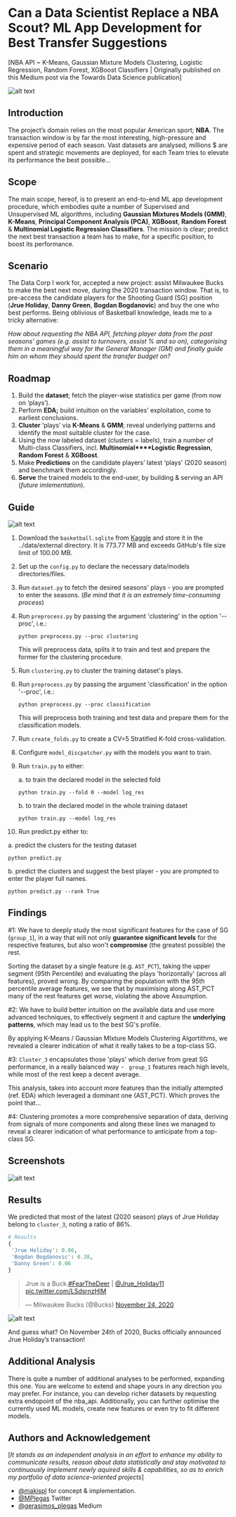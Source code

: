 
# Can a Data Scientist Replace a NBA Scout? ML App Development for Best Transfer Suggestions

[NBA API ~ K-Means, Gaussian Mixture Models Clustering, Logistic Regression, Random Forest, XGBoost Classifiers | Originally published on this Medium post via the Towards Data Science publication]

![alt text](https://github.com/makispl/ml-nba-transfer-suggestion-app/blob/main/reports/figures/jc-gellidon-XmYSlYrupL8-unsplash.jpg?raw=true)

## Introduction

The project’s domain relies on the most popular American sport; **NBA**. The transaction window is by far the most interesting, high-pressure and expensive period of each season. Vast datasets are analysed, millions $ are spent and strategic movements are deployed, for each Team tries to elevate its performance the best possible...

## Scope

The main scope, hereof, is to present an end-to-end ML app development procedure, which embodies quite a number of Supervised and Unsupervised ML algorithms, including **Gaussian Mixtures Models (GMM)**, **K-Means**, **Principal Component Analysis (PCA)**, **XGBoost**, **Random Forest** & **Multinomial Logistic Regression Classifiers**. The mission is clear; predict the next best transaction a team has to make, for a specific position, to boost its performance.

## Scenario

The Data Corp I work for, accepted a new project: assist Milwaukee Bucks to make the best next move, during the 2020 transaction window. That is, to pre-access the candidate players for the Shooting Guard (SG) position (**Jrue Holiday**, **Danny Green**, **Bogdan Bogdanovic**) and buy the one who best performs. Being oblivious of Basketball knowledge, leads me to a tricky alternative:

*How about requesting the NBA API, fetching player data from the past seasons’ games (e.g. assist to turnovers, assist % and so on), categorising them in a meaningful way for the General Manager (GM) and finally guide him on whom they should spent the transfer budget on?*

## Roadmap

1. Build the **dataset**; fetch the player-wise statistics per game (from now on ‘plays’).
2. Perform **EDA;** build intuition on the variables’ exploitation, come to earliest conclusions.
3. **Cluster** ‘plays’ via **K-Means** & **GMM**; reveal underlying patterns and identify the most suitable cluster for the case.
4. Using the now labeled dataset (clusters = labels), train a number of Multi-class Classifiers, incl. **Multinomial****Logistic Regression**, **Random Forest** & **XGBoost**.
5. Make **Predictions** on the candidate players’ latest ‘plays’ (2020 season) and benchmark them accordingly.
6. **Serve** the trained models to the end-user, by building & serving an API (*future imlementation*).

## Guide

![alt text](https://github.com/makispl/ml-nba-transfer-suggestion-app/blob/main/reports/figures/workflow@2x.png?raw=true)

1. Download the `basketball.sqlite` from [Kaggle](https://www.kaggle.com/wyattowalsh/basketball) and store it in the ../data/external directory. It is 773.77 MB and exceeds GitHub's file size limit of 100.00 MB.

2. Set up the `config.py` to declare the necessary data/models directories/files.

3. Run `dataset.py` to fetch the desired seasons' plays - you are prompted to enter the seasons. (*Be mind that it is an extremely time-consuming process*)

4. Run `preprocess.py` by passing the argument 'clustering' in the option '--proc', i.e.:

   `python preprocess.py --proc clustering`

   This will preprocess data, splits it to train and test and prepare the former for the clustering procedure.

5. Run `clustering.py` to cluster the training dataset's plays.

6. Run `preprocess.py` by passing the argument 'classification' in the option '--proc', i.e.:

   `python preprocess.py --proc classification`

   This will preprocess both training and test data and prepare them for the classification models.

7. Run `create_folds.py` to create a CV=5 Stratified K-fold cross-validation.

8. Configure `model_discpatcher.py` with the models you want to train.

9. Run `train.py` to either:

   a. to train the declared model in the selected fold

   `python train.py --fold 0 --model log_res`

   b. to train the declared model in the whole training dataset

   `python train.py --model log_res`

10. Run predict.py either to:

   a. predict the clusters for the testing dataset

   `python predict.py`

   b. predict the clusters and suggest the best player - you are prompted to enter the player full names.

   `python predict.py --rank True`

## Findings

#1: We have to deeply study the most significant features for the case of SG (`group_1`), in a way that will not only **guarantee significant levels** for the respective features, but also won't **compromise** (the greatest possible) the rest.

Sorting the dataset by a single feature (e.g. `AST_PCT`), taking the upper segment (95th Percentile) and evaluating the plays 'horizontally' (across all features), proved wrong. By comparing the population with the 95th percentile average features, we see that by maximising along AST_PCT many of the rest features get worse, violating the above Assumption.

#2: We have to build better intuition on the available data and use more advanced techniques, to effectively segment it and capture the **underlying patterns**, which may lead us to the best SG's profile.

By applying K-Means / Gaussian MIxture Models Clustering Algortithms, we revealed a clearer indication of what it really takes to be a top-class SG.

#3: `Cluster_3` encapsulates those 'plays' which derive from great SG performance, in a really balanced way  - ` group_1` features reach high levels, while most of the rest keep a decent average.

This analysis, takes into account more features than the initially attempted (ref. EDA) which leveraged a dominant one (AST_PCT). Which proves the point that…

#4: Clustering promotes a more comprehensive separation of data, deriving from signals of more components and along these lines we managed to reveal a clearer indication of what performance to anticipate from a top-class SG.

## Screenshots

![alt text](https://github.com/makispl/ml-nba-transfer-suggestion-app/blob/main/reports/figures/gm_cluster@2x.png?raw=true)


## Results

We predicted that most of the latest (2020 season) plays of Jrue Holiday belong to `cluster_3`, noting a ratio of 86%.

```python
# Results
{
 'Jrue Holiday': 0.86,
 'Bogdan Bogdanovic': 0.38,
 'Danny Green': 0.06
}
```

<blockquote class="twitter-tweet"><p lang="en" dir="ltr">Jrue is a Buck.<a href="https://twitter.com/hashtag/FearTheDeer?src=hash&amp;ref_src=twsrc%5Etfw">#FearTheDeer</a> | <a href="https://twitter.com/Jrue_Holiday11?ref_src=twsrc%5Etfw">@Jrue_Holiday11</a> <a href="https://t.co/LSdsrnzHlM">pic.twitter.com/LSdsrnzHlM</a></p>&mdash; Milwaukee Bucks (@Bucks) <a href="https://twitter.com/Bucks/status/1331278772969091077?ref_src=twsrc%5Etfw">November 24, 2020</a></blockquote> 



![alt text](https://github.com/makispl/ml-nba-transfer-suggestion-app/blob/main/reports/figures/tweet_jrue_holiday.png?raw=true)

And guess what? On November 24th of 2020, Bucks officially announced Jrue Holiday’s transaction!

## Additional Analysis

There is quite a number of additional analyses to be performed, expanding this one. You are welcome to extend and shape yours in any direction you may prefer. For instance, you can develop richer datasets by requesting extra endopoint of the nba_api. Additionally, you can further optimise the currently used ML models, create new features or even try to fit different models.

## Authors and Acknowledgement
[*It stands as an independent analysis in an effort to enhance my ability to communicate results, reason about data statistically and stay motivated to continuously implement newly aquired skills & capabilities, so as to enrich my portfolio of data science-oriented projects*]
- [@makispl](https://github.com/makispl) for concept & implementation.
- [@MPlegas](https://twitter.com/MPlegas) Twitter
- [@gerasimos_plegas](https://medium.com/@gerasimos_plegas) Medium
